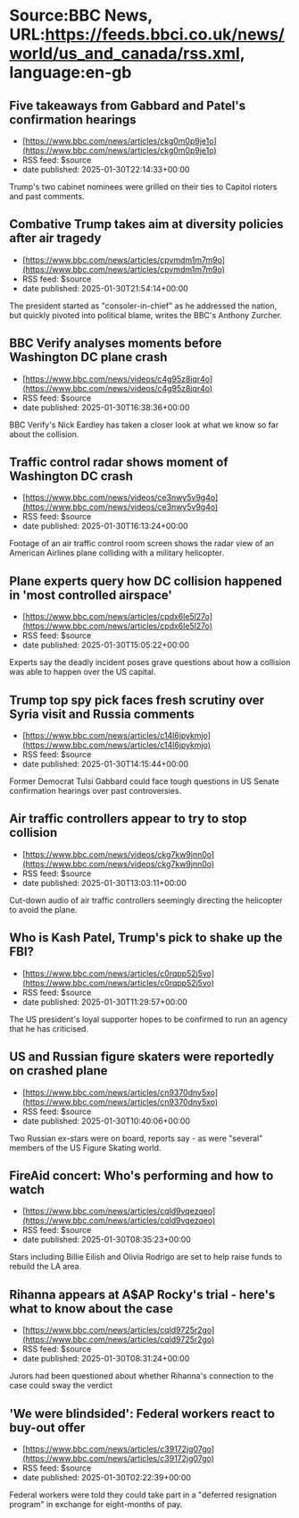 # Source:BBC News, URL:https://feeds.bbci.co.uk/news/world/us_and_canada/rss.xml, language:en-gb

## Five takeaways from Gabbard and Patel's confirmation hearings
 - [https://www.bbc.com/news/articles/ckg0m0p9je1o](https://www.bbc.com/news/articles/ckg0m0p9je1o)
 - RSS feed: $source
 - date published: 2025-01-30T22:14:33+00:00

Trump's two cabinet nominees were grilled on their ties to Capitol rioters and past comments.

## Combative Trump takes aim at diversity policies after air tragedy
 - [https://www.bbc.com/news/articles/cpvmdm1m7m9o](https://www.bbc.com/news/articles/cpvmdm1m7m9o)
 - RSS feed: $source
 - date published: 2025-01-30T21:54:14+00:00

The president started as "consoler-in-chief" as he addressed the nation, but quickly pivoted into political blame, writes the BBC's Anthony Zurcher.

## BBC Verify analyses moments before Washington DC plane crash
 - [https://www.bbc.com/news/videos/c4g95z8jqr4o](https://www.bbc.com/news/videos/c4g95z8jqr4o)
 - RSS feed: $source
 - date published: 2025-01-30T16:38:36+00:00

BBC Verify's Nick Eardley has taken a closer look at what we know so far about the collision.

## Traffic control radar shows moment of Washington DC crash
 - [https://www.bbc.com/news/videos/ce3nwy5v9g4o](https://www.bbc.com/news/videos/ce3nwy5v9g4o)
 - RSS feed: $source
 - date published: 2025-01-30T16:13:24+00:00

Footage of an air traffic control room screen shows the radar view of an American Airlines plane colliding with a military helicopter.

## Plane experts query how DC collision happened in 'most controlled airspace'
 - [https://www.bbc.com/news/articles/cpdx6le5l27o](https://www.bbc.com/news/articles/cpdx6le5l27o)
 - RSS feed: $source
 - date published: 2025-01-30T15:05:22+00:00

Experts say the deadly incident poses grave questions about how a collision was able to happen over the US capital.

## Trump top spy pick faces fresh scrutiny over Syria visit and Russia comments
 - [https://www.bbc.com/news/articles/c14l6jpykmjo](https://www.bbc.com/news/articles/c14l6jpykmjo)
 - RSS feed: $source
 - date published: 2025-01-30T14:15:44+00:00

Former Democrat Tulsi Gabbard could face tough questions in US Senate confirmation hearings over past controversies.

## Air traffic controllers appear to try to stop collision
 - [https://www.bbc.com/news/videos/ckg7kw9jnn0o](https://www.bbc.com/news/videos/ckg7kw9jnn0o)
 - RSS feed: $source
 - date published: 2025-01-30T13:03:11+00:00

Cut-down audio of air traffic controllers seemingly directing the helicopter to avoid the plane.

## Who is Kash Patel, Trump's pick to shake up the FBI?
 - [https://www.bbc.com/news/articles/c0rqpp52j5vo](https://www.bbc.com/news/articles/c0rqpp52j5vo)
 - RSS feed: $source
 - date published: 2025-01-30T11:29:57+00:00

The US president's loyal supporter hopes to be confirmed to run an agency that he has criticised.

## US and Russian figure skaters were reportedly on crashed plane
 - [https://www.bbc.com/news/articles/cn9370dny5xo](https://www.bbc.com/news/articles/cn9370dny5xo)
 - RSS feed: $source
 - date published: 2025-01-30T10:40:06+00:00

Two Russian ex-stars were on board, reports say - as were "several" members of  the US Figure Skating world.

## FireAid concert: Who's performing and how to watch
 - [https://www.bbc.com/news/articles/cqld9vqezqeo](https://www.bbc.com/news/articles/cqld9vqezqeo)
 - RSS feed: $source
 - date published: 2025-01-30T08:35:23+00:00

Stars including Billie Eilish and Olivia Rodrigo are set to help raise funds to rebuild the LA area.

## Rihanna appears at A$AP Rocky's trial - here's what to know about the case
 - [https://www.bbc.com/news/articles/cqld9725r2go](https://www.bbc.com/news/articles/cqld9725r2go)
 - RSS feed: $source
 - date published: 2025-01-30T08:31:24+00:00

Jurors had been questioned about whether Rihanna's connection to the case could sway the verdict

## 'We were blindsided': Federal workers react to buy-out offer
 - [https://www.bbc.com/news/articles/c39172jg07go](https://www.bbc.com/news/articles/c39172jg07go)
 - RSS feed: $source
 - date published: 2025-01-30T02:22:39+00:00

Federal workers were told they could take part in a "deferred resignation program" in exchange for eight-months of pay.

